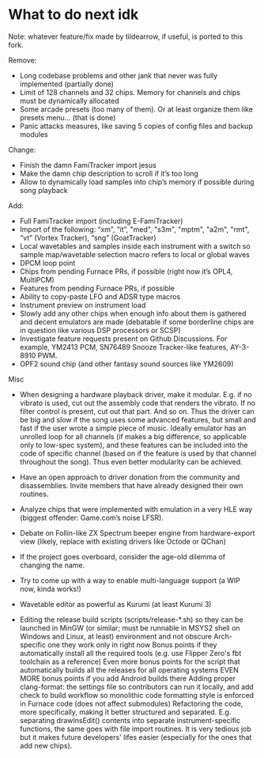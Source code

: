 # What to do next idk

Note: whatever feature/fix made by tildearrow, if useful, is ported to this fork.

Remove:
- Long codebase problems and other jank that never was fully implemented (partially done)
- Limit of 128 channels and 32 chips. Memory for channels and chips must be dynamically allocated
- Some arcade presets (too many of them). Or at least organize them like presets menu... (that is done)
- Panic attacks measures, like saving 5 copies of config files and backup modules

Change:
- Finish the damn FamiTracker import jesus
- Make the damn chip description to scroll if it’s too long
- Allow to dynamically load samples into chip’s memory if possible during song playback

Add:
- Full FamiTracker import (including E-FamiTracker)
- Import of the following: “xm”, “it”, "med", "s3m", "mptm", "a2m", "rmt", “vt” (Vortex Tracker), “sng” (GoatTracker)
- Local wavetables and samples inside each instrument with a switch so sample map/wavetable selection macro refers to local or global waves
- DPCM loop point
- Chips from pending Furnace PRs, if possible (right now it’s OPL4, MultiPCM)
- Features from pending Furnace PRs, if possible
- Ability to copy-paste LFO and ADSR type macros
- Instrument preview on instrument load
- Slowly add any other chips when enough info about them is gathered and decent emulators are made (debatable if some borderline chips are in question like various DSP processors or SCSP)
- Investigate feature requests present on Github Discussions. For example, YM2413 PCM, SN76489 Snooze Tracker-like features, AY-3-8910 PWM.
- OPF2 sound chip (and other fantasy sound sources like YM2609)

Misc
- When designing a hardware playback driver, make it modular. E.g. if no vibrato is used, cut out the assembly code that renders the vibrato. If no filter control is present, cut out that part. And so on. Thus the driver can be big and slow if the song uses some advanced features, but small and fast if the user wrote a simple piece of music. Ideally emulator has an unrolled loop for all channels (if makes a big difference, so applicable only to low-spec system), and these features can be included into the code of specific channel (based on if the feature is used by that channel throughout the song). Thus even better modularity can be achieved.
- Have an open approach to driver donation from the community and disassemblies. Invite members that have already designed their own routines.
- Analyze chips that were implemented with emulation in a very HLE way (biggest offender: Game.com’s noise LFSR).
- Debate on Follin-like ZX Spectrum beeper engine from hardware-export view (likely, replace with existing drivers like Octode or QChan)
- If the project goes overboard, consider the age-old dilemma of changing the name.
- Try to come up with a way to enable multi-language support (a WIP now, kinda works!)
- Wavetable editor as powerful as Kurumi (at least Kurumi 3)

- Editing the release build scripts (scripts/release-*.sh) so they can be launched in MinGW (or similar; must be runnable in MSYS2 shell on Windows and Linux, at least) environment and not obscure Arch-specific one they work only in right now
Bonus points if they automatically install all the required tools (e.g. use Flipper Zero's fbt toolchain as a reference)
Even more bonus points for the script that automatically builds all the releases for all operating systems
EVEN MORE bonus points if you add Android builds there
Adding proper clang-format: the settings file so contributors can run it locally, and add check to build workflow so monolithic code formatting style is enforced in Furnace code (does not affect submodules)
Refactoring the code, more specifically, making it better structured and separated. E.g. separating drawInsEdit() contents into separate instrument-specific functions, the same goes with file import routines. It is very tedious job but it makes future developers' lifes easier (especially for the ones that add new chips).
